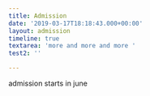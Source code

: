 ```yaml
---
title: Admission
date: '2019-03-17T18:18:43.000+00:00'
layout: admission
timeline: true
textarea: 'more and more and more '
test2: ''

---
```

admission starts in june